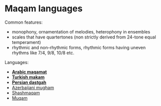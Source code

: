 Maqam languages
===

Common features:
- monophony, ornamentation of melodies, heterophony in ensembles
- scales that have quartertones (non strictly derived from 24-tone equal temperament)
- rhythmic and non-rhythmic forms, rhythmic forms having uneven rhythms like 7/4, 9/8, 10/8 etc.

Languages:
- [**Arabic maqamat**](arabic.md)
- [**Turkish makam**](turkish.md)
- [**Persian dastgah**](dastgah.md)
- [Azerbaijani mugham](https://en.wikipedia.org/wiki/Mugham)
- [Shashmaqam](https://en.wikipedia.org/wiki/Shashmaqam)
- [Muqam](https://en.wikipedia.org/wiki/Muqam)
